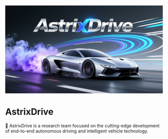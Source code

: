![astrixdrive](img/logo.png)

# AstrixDrive


:raised_hands: AstrixDrive is a research team focused on the cutting-edge development of end-to-end autonomous driving and intelligent vehicle technology.
